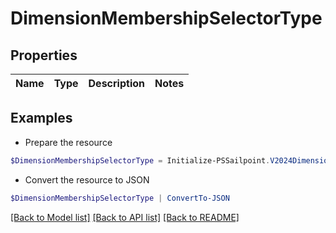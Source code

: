 # DimensionMembershipSelectorType
## Properties

Name | Type | Description | Notes
------------ | ------------- | ------------- | -------------

## Examples

- Prepare the resource
```powershell
$DimensionMembershipSelectorType = Initialize-PSSailpoint.V2024DimensionMembershipSelectorType 
```

- Convert the resource to JSON
```powershell
$DimensionMembershipSelectorType | ConvertTo-JSON
```

[[Back to Model list]](../README.md#documentation-for-models) [[Back to API list]](../README.md#documentation-for-api-endpoints) [[Back to README]](../README.md)

